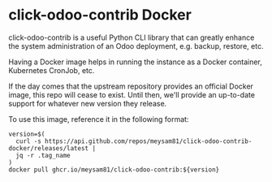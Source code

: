 # click-odoo-contrib Docker

click-odoo-contrib is a useful Python CLI library that can
greatly enhance the system administration of an Odoo deployment,
e.g. backup, restore, etc.

Having a Docker image helps in running the instance as a
Docker container, Kubernetes CronJob, etc.

If the day comes that the upstream repository provides an
official Docker image, this repo will cease to exist. Until
then, we'll provide an up-to-date support for whatever new
version they release.

To use this image, reference it in the following format:

```shell
version=$(
  curl -s https://api.github.com/repos/meysam81/click-odoo-contrib-docker/releases/latest |
  jq -r .tag_name
)
docker pull ghcr.io/meysam81/click-odoo-contrib:${version}
```
